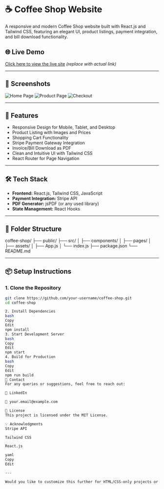 # ☕ Coffee Shop Website

A responsive and modern Coffee Shop website built with React.js and Tailwind CSS, featuring an elegant UI, product listings, payment integration, and bill download functionality.

## 🌐 Live Demo

[Click here to view the live site](https://your-deployment-link.com) *(replace with actual link)*

---

## 📸 Screenshots

![Home Page](screenshots/homepage.png)
![Product Page](screenshots/products.png)
![Checkout](screenshots/checkout.png)

---

## 🚀 Features

- Responsive Design for Mobile, Tablet, and Desktop
- Product Listing with Images and Prices
- Shopping Cart Functionality
- Stripe Payment Gateway Integration
- Invoice/Bill Download as PDF
- Clean and Intuitive UI with Tailwind CSS
- React Router for Page Navigation

---

## 🛠️ Tech Stack

- **Frontend:** React.js, Tailwind CSS, JavaScript
- **Payment Integration:** Stripe API
- **PDF Generator:** jsPDF (or any used library)
- **State Management:** React Hooks

---

## 📂 Folder Structure
coffee-shop/
├── public/
├── src/
│ ├── components/
│ ├── pages/
│ ├── assets/
│ ├── App.js
│ └── index.js
├── package.json
└── README.md


---

## 📦 Setup Instructions

### 1. Clone the Repository

```bash
git clone https://github.com/your-username/coffee-shop.git
cd coffee-shop

2. Install Dependencies
bash
Copy
Edit
npm install
3. Start Development Server
bash
Copy
Edit
npm start
4. Build for Production
bash
Copy
Edit
npm run build
📧 Contact
For any queries or suggestions, feel free to reach out:

🔗 LinkedIn

📧 your.email@example.com

📝 License
This project is licensed under the MIT License.

💡 Acknowledgments
Stripe API

Tailwind CSS

React.js

yaml
Copy
Edit

---

Would you like to customize this further for HTML/CSS-only projects or if it's hosted on GitHub Pages?
